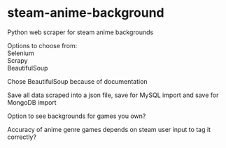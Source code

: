 # steam-anime-background
Python web scraper for steam anime backgrounds

Options to choose from:  
Selenium  
Scrapy  
BeautifulSoup

Chose BeautifulSoup because of documentation  

Save all data scraped into a json file, save for MySQL import and save for MongoDB import

Option to see backgrounds for games you own?  

Accuracy of anime genre games depends on steam user input to tag it correctly?  
